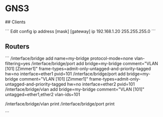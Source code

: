# GNS3

## Clients

´´´
Edit config
ip address [mask] [gateway]
ip 192.168.1.20 255.255.255.0
´´´


## Routers

´´´
/interface/bridge add name=my-bridge protocol-mode=none vlan-filtering=yes
/interface/bridge/port add bridge=my-bridge comment="VLAN [101]  [Zimmer1]" frame-types=admit-only-untagged-and-priority-tagged hw=no interface=ether1 pvid=101
/interface/bridge/port add bridge=my-bridge comment="VLAN [101]  [Zimmer1]" frame-types=admit-only-untagged-and-priority-tagged hw=no interface=ether2 pvid=101
/interface/bridge/vlan add bridge=my-bridge comment="VLAN [101]" untagged=ether1,ether2 vlan-ids=101

/interface/bridge/vlan print
/interface/bridge/port print




´´´